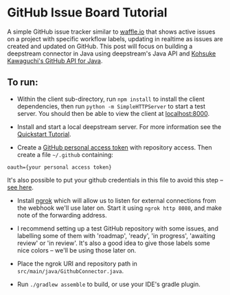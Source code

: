 # GitHub Issue Board Tutorial

A simple GitHub issue tracker similar to [waffle.io](//waffle.io/) that shows
active issues on a project with specific workflow labels, updating in realtime
as issues are created and updated on GitHub. This post will focus on building a
deepstream connector in Java using deepstream's Java API and [Kohsuke
Kawaguchi's GitHub API for Java](//github-api.kohsuke.org/).

## To run:

- Within the client sub-directory, run `npm install` to install the client
  dependencies, then run `python -m SimpleHTTPServer` to start a test server.
  You should then be able to view the client at
  [localhost:8000](//localhost:8000/).

- Install and start a local deepstream server. For more information 
see the [Quickstart Tutorial](/deepstream.io/tutorials/core/getting-started-quickstart//).

- Create a [GitHub personal access token](//github.com/settings/tokens/) with 
repository access. Then create a file `~/.github` containing:
```
oauth={your personal access token}
``` 
It's also possible to put your github credentials in this file to avoid this
step – [see here](//http://github-api.kohsuke.org//).

- Install [ngrok](//ngrok.com/) which will allow us to listen for external connections
from the webhook we'll use later on. Start it using `ngrok http 8080`, and make note of the
forwarding address.

- I recommend setting up a test GitHub repository with some issues, and labelling
some of them with 'roadmap', 'ready', 'in progress', 'awaiting review' or 'in review'. 
It's also a good idea to give those labels some nice colors – we'll be using those later on.

- Place the ngrok URI and repository path in `src/main/java/GithubConnector.java`.

- Run `./gradlew assemble` to build, or use your IDE's gradle plugin. 
